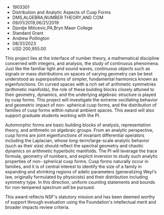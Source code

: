 
* 1903301
* Distribution and Analytic Aspects of Cusp Forms
* DMS,ALGEBRA,NUMBER THEORY,AND COM
* 09/01/2019,06/21/2019
* Djordje Milicevic,PA,Bryn Mawr College
* Standard Grant
* Andrew Pollington
* 08/31/2023
* USD 200,955.00

This project lies at the interface of number theory, a mathematical discipline
concerned with integers, and analysis, the study of continuous phenomena. Just
like the familiar light and sound waves, continuous objects such as signals or
mass distributions on spaces of varying geometry can be best understood as
superpositions of simpler, fundamental harmonics known as eigenfunctions. On
curved spaces with a rich set of arithmetic symmetries (arithmetic manifolds),
the role of these building blocks closely attuned to their geometry, dynamics,
and the underlying algebraic structure is played by cusp forms. This project
will investigate the extreme oscillating behavior and geometric impact of non-
spherical cusp forms, and the distribution of families of cusp forms within
natural ambient spaces. This award will also support graduate students working
with the PI.

Automorphic forms are basic building blocks of analysis, representation theory,
and arithmetic on algebraic groups. From an analytic perspective, cusp forms are
joint eigenfunctions of invariant differential operators including the
Laplacian, whose long-term/large-scale analytic behavior (such as their size)
should reflect the spectral geometry and chaotic dynamics on arithmetic
hyperbolic manifolds. The PI will leverage the trace formula, geometry of
numbers, and explicit inversion to study such analytic properties of non-
spherical cusp forms. Cusp forms naturally occur in families, and it is of
central interest to identify the size of a family in expanding and shrinking
regions of adelic parameters (generalizing Weyl's law, originally formulated by
physicists) and their distribution including symmetry type. In this direction,
uniform counting statements and bounds for non-tempered spectrum will be
pursued.

This award reflects NSF's statutory mission and has been deemed worthy of
support through evaluation using the Foundation's intellectual merit and broader
impacts review criteria.

